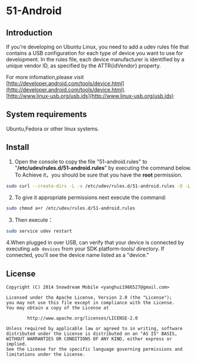 # 51-Android

## Introduction 

If you're developing on Ubuntu Linux, you need to add a udev rules file that contains a USB configuration for each type of device you want to use for development. In the rules file, each device manufacturer is identified by a unique vendor ID, as specified by the ATTR{idVendor} property. 
  
For more infomation,please visit<BR />     [http://developer.android.com/tools/device.html](http://developer.android.com/tools/device.html).                 
[http://www.linux-usb.org/usb.ids](http://www.linux-usb.org/usb.ids)

## System requirements
Ubuntu,Fedora or other linux systems.

## Install  

1. Open the console to copy the file "51-android.rules" to "**/etc/udev/rules.d/51-android.rules**" by executing the command below. To Achieve it，you should be sure that you have the **root** permission.

```bash
sudo curl --create-dirs -L -o /etc/udev/rules.d/51-android.rules -O -L https://raw.githubusercontent.com/snowdream/51-android/master/51-android.rules
```

2. To give it appropriate permissions next execute the command:

```bash
sudo chmod a+r /etc/udev/rules.d/51-android.rules
```

3. Then execute：

```bash
sudo service udev restart
```

4.When plugged in over USB, can verify that your device is connected by executing `adb devices` from your SDK platform-tools/ directory. If connected, you'll see the device name listed as a "device."

## License

```
Copyright (C) 2014 Snowdream Mobile <yanghui1986527@gmail.com>

Licensed under the Apache License, Version 2.0 (the "License");
you may not use this file except in compliance with the License.
You may obtain a copy of the License at

        http://www.apache.org/licenses/LICENSE-2.0

Unless required by applicable law or agreed to in writing, software
distributed under the License is distributed on an "AS IS" BASIS,
WITHOUT WARRANTIES OR CONDITIONS OF ANY KIND, either express or implied.
See the License for the specific language governing permissions and
limitations under the License.
```
